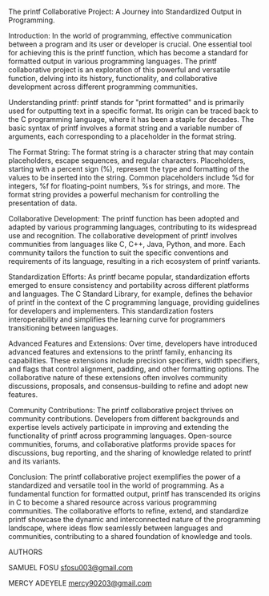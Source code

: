 The printf Collaborative Project: A Journey into Standardized Output in Programming.

Introduction:
In the world of programming, effective communication between a program and its user or developer is crucial. One essential tool for achieving this is the printf function, which has become a standard for formatted output in various programming languages. The printf collaborative project is an exploration of this powerful and versatile function, delving into its history, functionality, and collaborative development across different programming communities.

Understanding printf:
printf stands for "print formatted" and is primarily used for outputting text in a specific format. Its origin can be traced back to the C programming language, where it has been a staple for decades. The basic syntax of printf involves a format string and a variable number of arguments, each corresponding to a placeholder in the format string.

The Format String:
The format string is a character string that may contain placeholders, escape sequences, and regular characters. Placeholders, starting with a percent sign (%), represent the type and formatting of the values to be inserted into the string. Common placeholders include %d for integers, %f for floating-point numbers, %s for strings, and more. The format string provides a powerful mechanism for controlling the presentation of data.

Collaborative Development:
The printf function has been adopted and adapted by various programming languages, contributing to its widespread use and recognition. The collaborative development of printf involves communities from languages like C, C++, Java, Python, and more. Each community tailors the function to suit the specific conventions and requirements of its language, resulting in a rich ecosystem of printf variants.

Standardization Efforts:
As printf became popular, standardization efforts emerged to ensure consistency and portability across different platforms and languages. The C Standard Library, for example, defines the behavior of printf in the context of the C programming language, providing guidelines for developers and implementers. This standardization fosters interoperability and simplifies the learning curve for programmers transitioning between languages.

Advanced Features and Extensions:
Over time, developers have introduced advanced features and extensions to the printf family, enhancing its capabilities. These extensions include precision specifiers, width specifiers, and flags that control alignment, padding, and other formatting options. The collaborative nature of these extensions often involves community discussions, proposals, and consensus-building to refine and adopt new features.

Community Contributions:
The printf collaborative project thrives on community contributions. Developers from different backgrounds and expertise levels actively participate in improving and extending the functionality of printf across programming languages. Open-source communities, forums, and collaborative platforms provide spaces for discussions, bug reporting, and the sharing of knowledge related to printf and its variants.

Conclusion:
The printf collaborative project exemplifies the power of a standardized and versatile tool in the world of programming. As a fundamental function for formatted output, printf has transcended its origins in C to become a shared resource across various programming communities. The collaborative efforts to refine, extend, and standardize printf showcase the dynamic and interconnected nature of the programming landscape, where ideas flow seamlessly between languages and communities, contributing to a shared foundation of knowledge and tools.


AUTHORS

SAMUEL FOSU <sfosu003@gmail.com>

MERCY ADEYELE <mercy90203@gmail.com>
